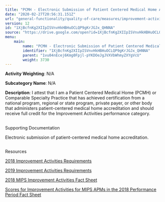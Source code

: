 ```yaml
---
title: "PCMH - Electronic Submission of Patient Centered Medical Home Accreditation"
date: "2020-02-27T20:56:31.151Z"
url: "general-functionality/quality-of-care/measures/improvement-activities-measures/2019-improvement-activities/pcmh-electronic-submission-of-patient-centered-medical-home-accreditation.html"
version: 12
id: "1XjBcfnKg2XIIpISVnvHkHBHuOCLQP9gKrJGJx_QHNNA"
source: "https://drive.google.com/open?id=1XjBcfnKg2XIIpISVnvHkHBHuOCLQP9gKrJGJx_QHNNA"
menu:
    main:
        name: "PCMH - Electronic Submission of Patient Centered Medical Home Accreditation"
        identifier: "1XjBcfnKg2XIIpISVnvHkHBHuOCLQP9gKrJGJx_QHNNA"
        parent: "1vu04nEcej6Kmg0Fpjl-pYKDOeJgJVXVbWhmyZXYgVcU"
        weight: 3730
---
```









**Activity Weighting**: N/A

**Subcategory Name**: N/A

**Description**: I attest that I am a Patient Centered Medical Home (PCMH) or Comparable Specialty Practice that has achieved certification from a national program, regional or state program, private payer, or other body that administers patient-centered medical home accreditation and should receive full credit for the Improvement Activities performance category.







## 

Supporting Documentation

Electronic submission of patient-centered medical home accreditation.







## 

Resources

[2018 Improvement Activities Requirements](https://qpp.cms.gov/mips/improvement-activities?py=2018)

[2019 Improvement Activities Requirements](https://qpp.cms.gov/mips/improvement-activities?py=2019)

[2018 MIPS Improvement Activities Fact Sheet](https://qpp.cms.gov/resource/2018%20MIPS%20Improvement%20Activities%20Fact%20Sheet)

[Scores for Improvement Activities for MIPS APMs in the 2018 Performance Period Fact Sheet](https://qpp.cms.gov/resource/2018%20MIPS%20APMs%20improvement%20Activities%20scores%20fact%20sheet)

